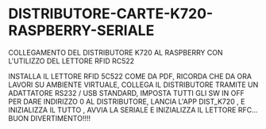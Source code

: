 # DISTRIBUTORE-CARTE-K720-RASPBERRY-SERIALE
COLLEGAMENTO DEL DISTRIBUTORE K720 AL RASPBERRY CON L'UTILIZZO DEL LETTORE RFID RC522

INSTALLA IL LETTORE RFID 5C522 COME DA PDF,
RICORDA CHE DA ORA LAVORI SU AMBIENTE VIRTUALE, 
COLLEGA IL DISTRIBUTORE TRAMITE UN ADATTATORE RS232 / USB STANDARD,
IMPOSTA TUTTI GLI SW IN OFF PER DARE INDIRIZZO 0 AL DISTRIBUTORE,
LANCIA L'APP DIST_K720 ,
E INIZIALIZZA IL TUTTO , 
AVVIA LA SERIALE E INIZIALIZZA IL LETTORE RFC...
BUON DIVERTIMENTO!!!!
